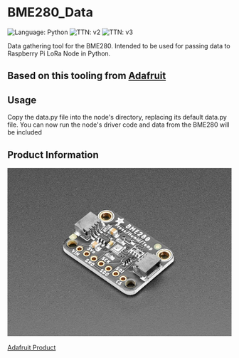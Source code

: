 # BME280_Data

![Language: Python](https://img.shields.io/badge/language-Python-blue)
![TTN: v2](https://img.shields.io/badge/TTN-v2-success)
![TTN: v3](https://img.shields.io/badge/TTN-v3-success)

Data gathering tool for the BME280. Intended to be used for passing data to Raspberry Pi LoRa Node in Python. 

Based on this tooling from [Adafruit](https://github.com/adafruit/Adafruit_CircuitPython_BME280)
---

## Usage
Copy the data.py file into the node's directory, replacing its default data.py file.
You can now run the node's driver code and data from the BME280 will be included

## Product Information
[bme]: bme.jpg "bme"

![alt text][bme]

[Adafruit Product](https://www.adafruit.com/product/2652?gclid=Cj0KCQiAkNiMBhCxARIsAIDDKNUnJx5VjXniA0pcZt2kUfCdjBVdymHlTbdGUx-AwCzPW5WAY1g5xMMaAjMEEALw_wcB)

